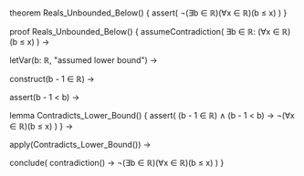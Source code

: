 theorem Reals_Unbounded_Below() {
  assert(
    ¬(∃b ∈ ℝ)(∀x ∈ ℝ)(b ≤ x)
  )
}

proof Reals_Unbounded_Below() {
  assumeContradiction(
    ∃b ∈ ℝ: (∀x ∈ ℝ)(b ≤ x)
  ) →
  
  letVar(b: ℝ, "assumed lower bound") →
  
  construct(b - 1 ∈ ℝ) →
  
  assert(b - 1 < b) →
  
  lemma Contradicts_Lower_Bound() {
    assert(
      (b - 1 ∈ ℝ) ∧ (b - 1 < b) →
      ¬(∀x ∈ ℝ)(b ≤ x)
    )
  } →
  
  apply(Contradicts_Lower_Bound()) →
  
  conclude(
    contradiction() →
    ¬(∃b ∈ ℝ)(∀x ∈ ℝ)(b ≤ x)
  )
}